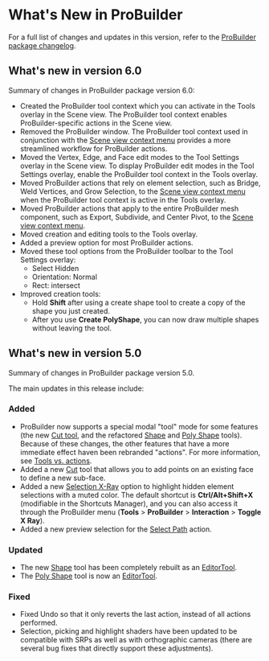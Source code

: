 # What's New in ProBuilder

For a full list of changes and updates in this version, refer to the [ProBuilder package changelog](https://docs.unity3d.com/Packages/com.unity.probuilder@latest/index.html?subfolder=/changelog/CHANGELOG.html).


## What's new in version 6.0

Summary of changes in ProBuilder package version 6.0:

* Created the ProBuilder tool context which you can activate in the Tools overlay in the Scene view. The ProBuilder tool context enables ProBuilder-specific actions in the Scene view.
* Removed the ProBuilder window. The ProBuilder tool context used in conjunction with the [Scene view context menu](xref:SceneViewContextMenu) provides a more streamlined workflow for ProBuilder actions.
* Moved the Vertex, Edge, and Face edit modes to the Tool Settings overlay in the Scene view. To display ProBuilder edit modes in the Tool Settings overlay, enable the ProBuilder tool context in the Tools overlay.  
* Moved ProBuilder actions that rely on element selection, such as Bridge, Weld Vertices, and Grow Selection, to the [Scene view context menu](xref:SceneViewContextMenu) when the ProBuilder tool context is active in the Tools overlay. 
* Moved ProBuilder actions that apply to the entire ProBuilder mesh component, such as Export, Subdivide, and Center Pivot, to the [Scene view context menu](xref:SceneViewContextMenu). 
* Moved creation and editing tools to the Tools overlay. 
* Added a preview option for most ProBuilder actions.
* Moved these tool options from the ProBuilder toolbar to the Tool Settings overlay:
	* Select Hidden
	* Orientation: Normal
	* Rect: intersect
* Improved creation tools:
	* Hold **Shift** after using a create shape tool to create a copy of the shape you just created. 
	* After you use **Create PolyShape**, you can now draw multiple shapes without leaving the tool. 

## What's new in version 5.0

Summary of changes in ProBuilder package version 5.0.

The main updates in this release include:

### Added

* ProBuilder now supports a special modal "tool" mode for some features (the new [Cut tool](cut-tool.md), and the refactored [Shape](shape-tool.md) and [Poly Shape](polyshape.md) tools). Because of these changes, the other features that have a more immediate effect haven been rebranded "actions". For more information, see [Tools vs. actions](tools.md).
* Added a new [Cut](cut-tool.md) tool that allows you to add points on an existing face to define a new sub-face.
* Added a new [Selection X-Ray](preferences.md#sel-xray) option to highlight hidden element selections with a muted color. The default shortcut is **Ctrl/Alt+Shift+X** (modifiable in the Shortcuts Manager), and you can also access it through the ProBuilder menu (**Tools** > **ProBuilder** > **Interaction** > **Toggle X Ray**).
* Added a new preview selection for the [Select Path](SelectPath.md) action.

### Updated

* The new [Shape](shape-tool.md) tool has been completely rebuilt as an [EditorTool](https://docs.unity3d.com/ScriptReference/EditorTools.EditorTool.html).
* The [Poly Shape](polyshape.md) tool is now an [EditorTool](https://docs.unity3d.com/ScriptReference/EditorTools.EditorTool.html).

### Fixed

* Fixed Undo so that it only reverts the last action, instead of all actions performed.
* Selection, picking and highlight shaders have been updated to be compatible with SRPs as well as with orthographic cameras (there are several bug fixes that directly support these adjustments).

